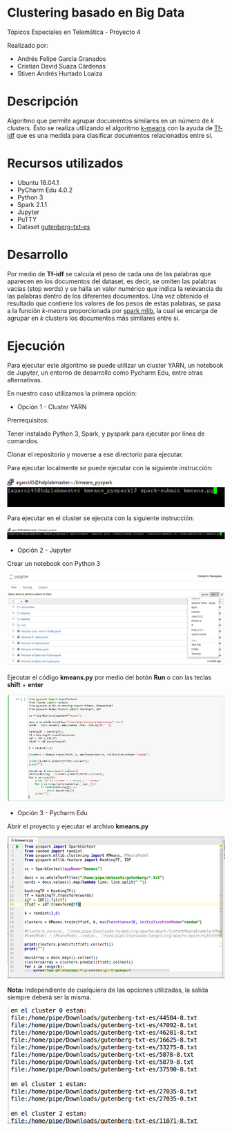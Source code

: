 # Clustering basado en Big Data
Tópicos Especiales en Telemática - Proyecto 4

Realizado por:

* Andrés Felipe García Granados
* Cristian David Suaza Cárdenas
* Stiven Andrés Hurtado Loaiza

# Descripción

Algoritmo que permite agrupar documentos similares en un número de *k* clusters. Ésto se realiza utilizando el algoritmo [k-means](https://es.wikipedia.org/wiki/K-means) con la ayuda de [Tf-idf](https://es.wikipedia.org/wiki/Tf-idf) que es una medida para clasificar documentos relacionados entre sí.

# Recursos utilizados

  - Ubuntu 16.04.1
  - PyCharm Edu 4.0.2
  - Python 3
  - Spark 2.1.1
  - Jupyter
  - PuTTY
  - Dataset [gutenberg-txt-es](https://github.com/edwinm67/cursohadoop/blob/master/datasets/gutenberg-txt-es.zip)
  
  # Desarrollo

Por medio de **Tf-idf** se calcula el peso de cada una de las palabras que aparecen en los documentos del dataset, es decir, se omiten las palabras vacías (stop words) y se halla un valor numérico que indica la relevancia de las palabras dentro de los diferentes documentos. Una vez obtenido el resultado que contiene los valores de los pesos de estas palabras, se pasa a la función *k-means* proporcionada por [spark mlib](https://spark.apache.org/docs/2.1.1/mllib-clustering.html), la cual se encarga de agrupar en *k* clusters los documentos más similares entre sí.

# Ejecución

Para ejecutar este algoritmo se puede utilizar un cluster YARN, un notebook de Jupyter, un entorno de desarrollo como Pycharm Edu, entre otras alternativas.

En nuestro caso utilizamos la primera opción:

* Opción 1 - Cluster YARN

Prerrequisitos:

Tener instalado Python 3, Spark, y pyspark para ejecutar por línea de comandos.

Clonar el repositorio y moverse a ese directorio para ejecutar.

Para ejecutar localmente se puede ejecutar con la siguiente instrucción:

![](local.PNG)

Para ejecutar en el cluster se ejecuta con la siguiente instrucción:

![](cluster.PNG)

* Opción 2 - Jupyter

Crear un notebook con Python 3

![](jupyter1.PNG)

Ejecutar el código **kmeans.py** por medio del botón **Run** o con las teclas **shift** + **enter**

![](jupyter2.PNG)

* Opción 3 - Pycharm Edu

Abrir el proyecto y ejecutar el archivo **kmeans.py**

![](pycharm.PNG)

**Nota:** Independiente de cualquiera de las opciones utilizadas, la salida siempre deberá ser la misma.

![](resultados.PNG)